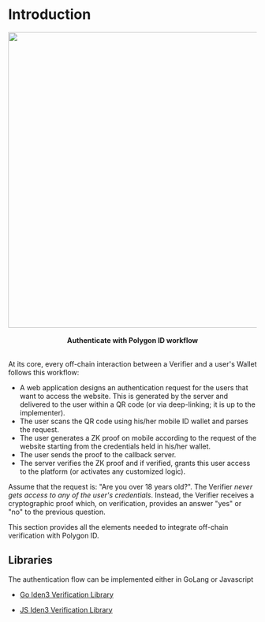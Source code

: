 # Introduction

<div align="center">
<img src= "../../../imgs/login.png" align="center" width="600"/>
<div align="center"><span style="font-size: 14px;">
<br>
<b> Authenticate with Polygon ID workflow </b></div>
<br>
</div>

At its core, every off-chain interaction between a Verifier and a user's Wallet follows this workflow:

- A web application designs an authentication request for the users that want to access the website. This is generated by the server and delivered to the user within a QR code (or via deep-linking; it is up to the implementer).
- The user scans the QR code using his/her mobile ID wallet and parses the request.
- The user generates a ZK proof on mobile according to the request of the website starting from the credentials held in his/her wallet.
- The user sends the proof to the callback server.
- The server verifies the ZK proof and if verified, grants this user access to the platform (or activates any customized logic).

Assume that the request is: "Are you over 18 years old?". The Verifier *never gets access to any of the user's credentials*. Instead, the Verifier receives a cryptographic proof which, on verification, provides an answer "yes" or "no" to the previous question. 

This section provides all the elements needed to integrate off-chain verification with Polygon ID.

## Libraries

The authentication flow can be implemented either in GoLang or Javascript

- <a href="https://github.com/iden3/go-iden3-auth" target="_blank">Go Iden3 Verification Library</a>

- <a href="https://github.com/iden3/js-iden3-auth" target="_blank">JS Iden3 Verification Library</a>


